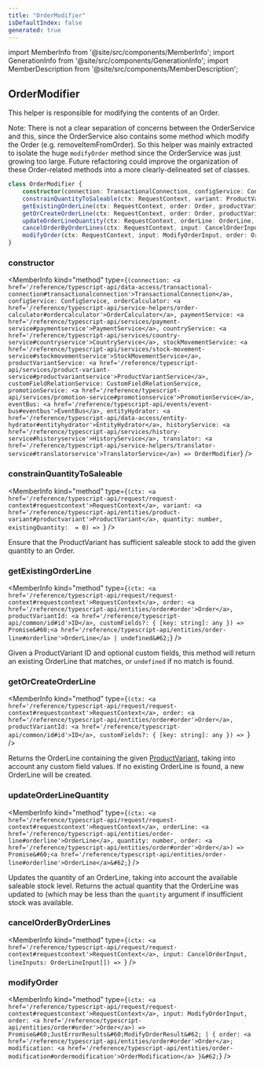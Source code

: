 ```yaml
---
title: "OrderModifier"
isDefaultIndex: false
generated: true
---
```

<!-- This file was generated from the Vendure source. Do not modify. Instead, re-run the "docs:build" script -->
import MemberInfo from '@site/src/components/MemberInfo';
import GenerationInfo from '@site/src/components/GenerationInfo';
import MemberDescription from '@site/src/components/MemberDescription';


## OrderModifier

<GenerationInfo sourceFile="packages/core/src/service/helpers/order-modifier/order-modifier.ts" sourceLine="80" packageName="@vendure/core" />

This helper is responsible for modifying the contents of an Order.

Note:
There is not a clear separation of concerns between the OrderService and this, since
the OrderService also contains some method which modify the Order (e.g. removeItemFromOrder).
So this helper was mainly extracted to isolate the huge `modifyOrder` method since the
OrderService was just growing too large. Future refactoring could improve the organization
of these Order-related methods into a more clearly-delineated set of classes.

```ts title="Signature"
class OrderModifier {
    constructor(connection: TransactionalConnection, configService: ConfigService, orderCalculator: OrderCalculator, paymentService: PaymentService, countryService: CountryService, stockMovementService: StockMovementService, productVariantService: ProductVariantService, customFieldRelationService: CustomFieldRelationService, promotionService: PromotionService, eventBus: EventBus, entityHydrator: EntityHydrator, historyService: HistoryService, translator: TranslatorService)
    constrainQuantityToSaleable(ctx: RequestContext, variant: ProductVariant, quantity: number, existingQuantity:  = 0) => ;
    getExistingOrderLine(ctx: RequestContext, order: Order, productVariantId: ID, customFields?: { [key: string]: any }) => Promise<OrderLine | undefined>;
    getOrCreateOrderLine(ctx: RequestContext, order: Order, productVariantId: ID, customFields?: { [key: string]: any }) => ;
    updateOrderLineQuantity(ctx: RequestContext, orderLine: OrderLine, quantity: number, order: Order) => Promise<OrderLine>;
    cancelOrderByOrderLines(ctx: RequestContext, input: CancelOrderInput, lineInputs: OrderLineInput[]) => ;
    modifyOrder(ctx: RequestContext, input: ModifyOrderInput, order: Order) => Promise<JustErrorResults<ModifyOrderResult> | { order: Order; modification: OrderModification }>;
}
```

<div className="members-wrapper">

### constructor

<MemberInfo kind="method" type={`(connection: <a href='/reference/typescript-api/data-access/transactional-connection#transactionalconnection'>TransactionalConnection</a>, configService: ConfigService, orderCalculator: <a href='/reference/typescript-api/service-helpers/order-calculator#ordercalculator'>OrderCalculator</a>, paymentService: <a href='/reference/typescript-api/services/payment-service#paymentservice'>PaymentService</a>, countryService: <a href='/reference/typescript-api/services/country-service#countryservice'>CountryService</a>, stockMovementService: <a href='/reference/typescript-api/services/stock-movement-service#stockmovementservice'>StockMovementService</a>, productVariantService: <a href='/reference/typescript-api/services/product-variant-service#productvariantservice'>ProductVariantService</a>, customFieldRelationService: CustomFieldRelationService, promotionService: <a href='/reference/typescript-api/services/promotion-service#promotionservice'>PromotionService</a>, eventBus: <a href='/reference/typescript-api/events/event-bus#eventbus'>EventBus</a>, entityHydrator: <a href='/reference/typescript-api/data-access/entity-hydrator#entityhydrator'>EntityHydrator</a>, historyService: <a href='/reference/typescript-api/services/history-service#historyservice'>HistoryService</a>, translator: <a href='/reference/typescript-api/service-helpers/translator-service#translatorservice'>TranslatorService</a>) => OrderModifier`}   />


### constrainQuantityToSaleable

<MemberInfo kind="method" type={`(ctx: <a href='/reference/typescript-api/request/request-context#requestcontext'>RequestContext</a>, variant: <a href='/reference/typescript-api/entities/product-variant#productvariant'>ProductVariant</a>, quantity: number, existingQuantity:  = 0) => `}   />

Ensure that the ProductVariant has sufficient saleable stock to add the given
quantity to an Order.
### getExistingOrderLine

<MemberInfo kind="method" type={`(ctx: <a href='/reference/typescript-api/request/request-context#requestcontext'>RequestContext</a>, order: <a href='/reference/typescript-api/entities/order#order'>Order</a>, productVariantId: <a href='/reference/typescript-api/common/id#id'>ID</a>, customFields?: { [key: string]: any }) => Promise&#60;<a href='/reference/typescript-api/entities/order-line#orderline'>OrderLine</a> | undefined&#62;`}   />

Given a ProductVariant ID and optional custom fields, this method will return an existing OrderLine that
matches, or `undefined` if no match is found.
### getOrCreateOrderLine

<MemberInfo kind="method" type={`(ctx: <a href='/reference/typescript-api/request/request-context#requestcontext'>RequestContext</a>, order: <a href='/reference/typescript-api/entities/order#order'>Order</a>, productVariantId: <a href='/reference/typescript-api/common/id#id'>ID</a>, customFields?: { [key: string]: any }) => `}   />

Returns the OrderLine containing the given <a href='/reference/typescript-api/entities/product-variant#productvariant'>ProductVariant</a>, taking into account any custom field values. If no existing
OrderLine is found, a new OrderLine will be created.
### updateOrderLineQuantity

<MemberInfo kind="method" type={`(ctx: <a href='/reference/typescript-api/request/request-context#requestcontext'>RequestContext</a>, orderLine: <a href='/reference/typescript-api/entities/order-line#orderline'>OrderLine</a>, quantity: number, order: <a href='/reference/typescript-api/entities/order#order'>Order</a>) => Promise&#60;<a href='/reference/typescript-api/entities/order-line#orderline'>OrderLine</a>&#62;`}   />

Updates the quantity of an OrderLine, taking into account the available saleable stock level.
Returns the actual quantity that the OrderLine was updated to (which may be less than the
`quantity` argument if insufficient stock was available.
### cancelOrderByOrderLines

<MemberInfo kind="method" type={`(ctx: <a href='/reference/typescript-api/request/request-context#requestcontext'>RequestContext</a>, input: CancelOrderInput, lineInputs: OrderLineInput[]) => `}   />


### modifyOrder

<MemberInfo kind="method" type={`(ctx: <a href='/reference/typescript-api/request/request-context#requestcontext'>RequestContext</a>, input: ModifyOrderInput, order: <a href='/reference/typescript-api/entities/order#order'>Order</a>) => Promise&#60;JustErrorResults&#60;ModifyOrderResult&#62; | { order: <a href='/reference/typescript-api/entities/order#order'>Order</a>; modification: <a href='/reference/typescript-api/entities/order-modification#ordermodification'>OrderModification</a> }&#62;`}   />




</div>
